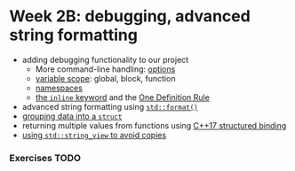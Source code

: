 # Week 2B: debugging, advanced string formatting

- adding debugging functionality to our project
  - More command-line handling: [options](https://command-line-tutorial.readthedocs.io/introduction.html#command-line-options)
  - [variable scope](https://www.geeksforgeeks.org/scope-of-variables-in-c/): global, block, function
  - [namespaces](https://www.geeksforgeeks.org/namespace-in-c/)
  - [the `inline` keyword](https://www.accu.org/journals/overload/29/166/collyer/) and the [One Definition Rule](https://ryonaldteofilo.medium.com/inline-and-one-definition-rule-in-c-db760ec81fb2)
- advanced string formatting using [`std::format()`](https://www.accu.org/journals/overload/29/166/collyer/)
- [grouping data into a `struct`](https://www.geeksforgeeks.org/structures-in-cpp/)
- returning multiple values from functions using [C++17 structured binding](https://www.cppstories.com/2022/structured-bindings/)
- [using `std::string_view` to avoid copies](https://www.geeksforgeeks.org/class-stdstring_view-in-cpp-17/)

### Exercises **TODO**

